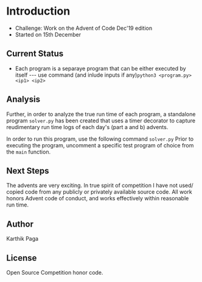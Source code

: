 # Introduction
- Challenge: Work on the Advent of Code Dec'19 edition
- Started on 15th December

## Current Status
- Each program is a separaye program that can be either executed by itself
--- use command (and inlude inputs if any)`python3 <program.py> <ip1> <ip2>`

## Analysis
Further, in order to analyze the true run time of each program, a standalone program `solver.py` has been created that uses a timer decorator to capture reudimentary run time logs of each day's (part a and b) advents.

In order to run this program, use the following command `solver.py`
Prior to executing the program, uncomment a specific test program of choice from the `main` function.

## Next Steps
The advents are very exciting. In true spirit of competition I have not used/ copied code from any publicly or privately available source code. All work honors Advent code of conduct, and works effectively within reasonable run time.

## Author
Karthik Paga

## License
Open Source Competition honor code.
